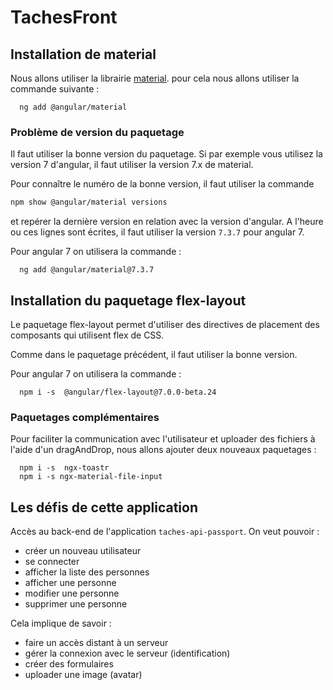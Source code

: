 # TachesFront

## Installation de material

Nous allons utiliser la librairie [material](https://v8.material.angular.io/). pour cela nous allons utiliser la commande suivante :

```
  ng add @angular/material
```

### Problème de version du paquetage
Il faut utiliser la bonne version du paquetage. Si par exemple vous utilisez la version 7 d'angular, il faut utiliser la version 7.x de material.

Pour connaître le numéro de la bonne version, il faut utiliser la commande 

```bash
npm show @angular/material versions
```

et repérer la dernière version en relation avec la version d'angular. A l'heure ou ces lignes sont écrites, il faut utiliser la version `7.3.7` pour angular 7.

Pour angular 7 on utilisera la commande : 

```
  ng add @angular/material@7.3.7
```

## Installation du paquetage flex-layout

Le paquetage flex-layout permet d'utiliser des directives de placement des composants qui utilisent flex de CSS.

Comme dans le paquetage précédent, il faut utiliser la bonne version.

Pour angular 7 on utilisera la commande : 

```
  npm i -s  @angular/flex-layout@7.0.0-beta.24
```

### Paquetages complémentaires

Pour faciliter la communication avec l'utilisateur et uploader des fichiers à l'aide d'un dragAndDrop, nous allons ajouter 
deux nouveaux paquetages :

```
  npm i -s  ngx-toastr
  npm i -s ngx-material-file-input
```


## Les défis de cette application

Accès au back-end de l'application `taches-api-passport`. On veut pouvoir :

-   créer un nouveau utilisateur
-   se connecter
-   afficher la liste des personnes
-   afficher une personne
-   modifier une personne
-   supprimer une personne

Cela implique de savoir :

-   faire un accès distant à un serveur
-   gérer la connexion avec le serveur (identification)
-   créer des formulaires 
-   uploader une image (avatar)
